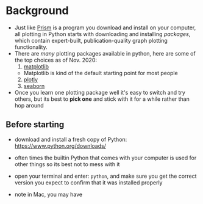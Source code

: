 # Background

- Just like [Prism](https://www.graphpad.com/scientific-software/prism/) is a program you download and install on your computer, all plotting in Python starts with downloading and installing *packages*, which contain expert-built, publication-quality graph plotting functionality.
- There are *many* plotting packages available in python, here are some of the top choices as of Nov. 2020:
  1. [matplotlib](https://matplotlib.org/tutorials/introductory/pyplot.html)
    - Matplotlib is kind of the default starting point for most people
  2. [plotly](https://plotly.com/python/getting-started/)
  3. [seaborn](https://seaborn.pydata.org/tutorial/function_overview.html)
- Once you learn one plotting package well it's easy to switch and try others, but its best to **pick one** and stick with it for a while rather than hop around

## Before starting
- download and install a fresh copy of Python: https://www.python.org/downloads/
- often times the builtin Python that comes with your computer is used for other things so its best not to mess with it
- open your terminal and enter: `python`, and make sure you get the correct version you expect to confirm that it was installed properly

- note in Mac, you may have